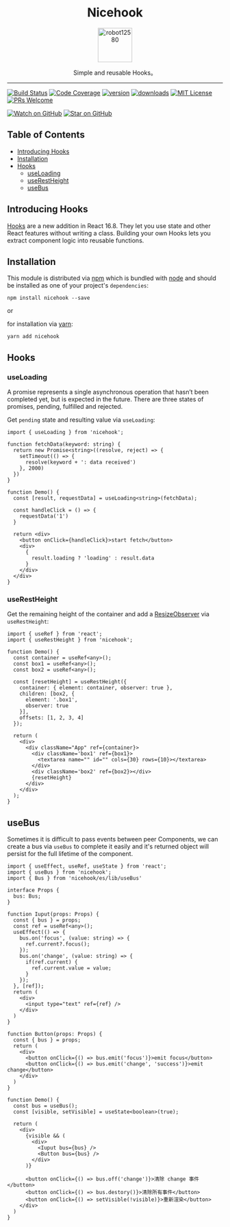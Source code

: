 <div align="center">
  <h1>Nicehook</h1>

  <a href="https://github.com/robot12580">
    <img
      width="80"
      alt="robot12580"
      src="https://github.com/robot12580/materials/blob/main/images/dog2.png?raw=true"
    />
  </a>

  <p>Simple and reusable Hooks。</p>
</div>
<hr />
<!-- prettier-ignore-start -->

[![Build Status][build-badge]][build]
[![Code Coverage][coverage-badge]][coverage]
[![version][version-badge]][package]
[![downloads][downloads-badge]][npmtrends]
[![MIT License][license-badge]][license]
[![PRs Welcome][prs-badge]][prs]

[![Watch on GitHub][github-watch-badge]][github-watch]
[![Star on GitHub][github-star-badge]][github-star]

## Table of Contents

- [Introducing Hooks](#introducing-hooks)
- [Installation](#installation)
- [Hooks](#hooks)
  - [useLoading](#useloading)
  - [useRestHeight](#userestheight)
  - [useBus](#usebus)

## Introducing Hooks

[Hooks][hooks] are a new addition in React 16.8. They let you use state and other React features without writing a class.
Building your own Hooks lets you extract component logic into reusable functions.

## Installation

This module is distributed via [npm][npm] which is bundled with [node][node] and
should be installed as one of your project's `dependencies`:
```
npm install nicehook --save
```
or

for installation via [yarn][yarn]:
```
yarn add nicehook
```


## Hooks

### useLoading

A promise represents a single asynchronous operation that hasn’t been completed yet, but is expected in the future. There are three states of promises, pending, fulfilled and rejected.

Get `pending` state and resulting value via `useLoading`:
```tsx
import { useLoading } from 'nicehook';

function fetchData(keyword: string) {
  return new Promise<string>((resolve, reject) => {
    setTimeout(() => {
      resolve(keyword + ': data received')
    }, 2000)
  })
}

function Demo() {
  const [result, requestData] = useLoading<string>(fetchData);

  const handleClick = () => {
    requestData('1')
  }

  return <div>
    <button onClick={handleClick}>start fetch</button>
    <div>
      {
        result.loading ? 'loading' : result.data
      }
    </div>
  </div>
}
```

### useRestHeight

Get the remaining height of the container and add a [ResizeObserver][resize-observer] via `useRestHeight`:

```tsx
import { useRef } from 'react';
import { useRestHeight } from 'nicehook';

function Demo() {
  const container = useRef<any>();
  const box1 = useRef<any>();
  const box2 = useRef<any>();

  const [resetHeight] = useRestHeight({
    container: { element: container, observer: true },
    children: [box2, {
      element: '.box1',
      observer: true
    }],
    offsets: [1, 2, 3, 4]
  });

  return (
    <div>
      <div className="App" ref={container}>
        <div className='box1' ref={box1}>
          <textarea name="" id="" cols={30} rows={10}></textarea>
        </div>
        <div className='box2' ref={box2}></div>
        {resetHeight}
      </div>
    </div>
  );
}
```

## useBus

Sometimes it is difficult to pass events between peer Components, we can create a bus via `useBus` to complete it easily and it's returned object will persist for the full lifetime of the component.

```tsx
import { useEffect, useRef, useState } from 'react';
import { useBus } from 'nicehook';
import { Bus } from 'nicehook/es/lib/useBus'

interface Props {
  bus: Bus;
}

function Iuput(props: Props) {
  const { bus } = props;
  const ref = useRef<any>();
  useEffect(() => {
    bus.on('focus', (value: string) => {
      ref.current?.focus();
    });
    bus.on('change', (value: string) => {
      if(ref.current) {
        ref.current.value = value;
      }
    });
  }, [ref]);
  return (
    <div>
      <input type="text" ref={ref} />
    </div>
  )
}

function Button(props: Props) {
  const { bus } = props;
  return (
    <div>
      <button onClick={() => bus.emit('focus')}>emit focus</button>
      <button onClick={() => bus.emit('change', 'success')}>emit change</button>
    </div>
  )
}

function Demo() {
  const bus = useBus();
  const [visible, setVisible] = useState<boolean>(true);

  return (
    <div>
      {visible && (
        <div>
          <Iuput bus={bus} />
          <Button bus={bus} />
        </div>
      )}

      <button onClick={() => bus.off('change')}>清除 change 事件</button>
      <button onClick={() => bus.destory()}>清除所有事件</button>
      <button onClick={() => setVisible(!visible)}>重新渲染</button>
    </div>
  )
}
```


[npm]: https://www.npmjs.com/
[yarn]: https://classic.yarnpkg.com
[node]: https://nodejs.org
[build-badge]:https://img.shields.io/github/workflow/status/nicehook/validate?logo=github&style=flat-square
[build]: https://github.com/robot12580/nicehook/actions/workflows/ci.yml/badge.svg
[coverage-badge]: https://img.shields.io/codecov/c/github/robot12580/nicehook.svg?style=flat-square
[coverage]: https://codecov.io/github/nicehook
[version-badge]: https://img.shields.io/npm/v/nicehook.svg?style=flat-square
[package]: https://www.npmjs.com/package/nicehook
[downloads-badge]: https://img.shields.io/npm/dm/nicehook.svg?style=flat-square
[npmtrends]: http://www.npmtrends.com/nicehook
[license-badge]: https://img.shields.io/npm/l/nicehook.svg?style=flat-square
[license]: https://github.com/robot12580/nicehook/blob/master/LICENSE
[prs-badge]: https://img.shields.io/badge/PRs-welcome-brightgreen.svg?style=flat-square
[prs]: http://makeapullrequest.com
[github-watch-badge]: https://img.shields.io/github/watchers/robot12580/nicehook.svg?style=social
[github-watch]: https://github.com/robot12580/nicehook/watchers
[github-star-badge]: https://img.shields.io/github/stars/robot12580/nicehook.svg?style=social
[github-star]: https://github.com/robot12580/nicehook/stargazers
[hooks]: https://react.docschina.org/docs/hooks-custom.html
[resize-observer]: https://developer.mozilla.org/zh-CN/docs/Web/API/ResizeObserver
